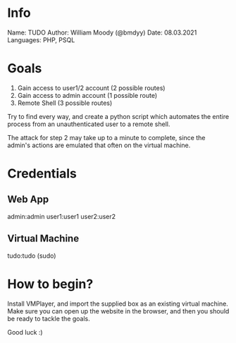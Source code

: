 # Info
Name: TUDO
Author: William Moody (@bmdyy)
Date: 08.03.2021
Languages: PHP, PSQL

# Goals
1. Gain access to user1/2 account (2 possible routes)
2. Gain access to admin account (1 possible route)
3. Remote Shell (3 possible routes)

Try to find every way, and create a python script which
automates the entire process from an unauthenticated user to a remote shell.

The attack for step 2 may take up to a minute to complete, since the admin's actions
are emulated that often on the virtual machine.

# Credentials
## Web App
admin:admin
user1:user1
user2:user2

## Virtual Machine
tudo:tudo (sudo)

# How to begin?
Install VMPlayer, and import the supplied box as an existing virtual machine. Make sure
you can open up the website in the browser, and then you should be ready to tackle the goals.

Good luck :)